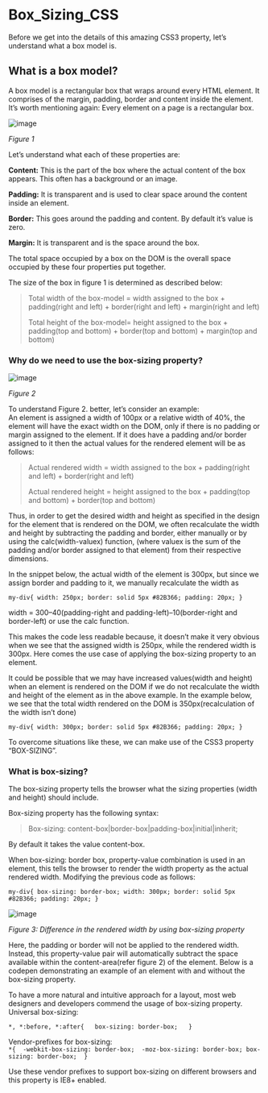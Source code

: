 # Box_Sizing_CSS
Before we get into the details of this amazing CSS3 property, let’s understand what a box model is.

## What is a box model? 

A box model is a rectangular box that wraps around every HTML element. It comprises of the margin, padding, border and content inside the element.
It’s worth mentioning again: Every element on a page is a rectangular box.

![image](https://user-images.githubusercontent.com/55577276/134489895-efbd21f8-1d41-4d92-bdc5-cdd47fc1bb67.png)

*Figure 1*

Let’s understand what each of these properties are:

**Content:** This is the part of the box where the actual content of the box appears. This often has a background or an image.

**Padding:** It is transparent and is used to clear space around the content inside an element.

**Border:** This goes around the padding and content. By default it’s value is zero.

**Margin:** It is transparent and is the space around the box.

The total space occupied by a box on the DOM is the overall space occupied by these four properties put together.

The size of the box in figure 1 is determined as described below: 

> Total width of the box-model = width assigned to the box + padding(right and left) + border(right and left) + margin(right and left)  
> 
> Total height of the box-model= height assigned to the box + padding(top and bottom) + border(top and bottom) + margin(top and bottom) 


### Why do we need to use the box-sizing property?

![image](https://user-images.githubusercontent.com/55577276/134490961-fcef439d-4132-4185-be20-0b8949b8b199.png)

*Figure 2*

To understand Figure 2. better, let’s consider an example:  
An element is assigned a width of 100px or a relative width of 40%, the element will have the exact width on the DOM, only if there is no padding or margin assigned to the element. If it does have a padding and/or border assigned to it then the actual values for the rendered element will be as follows:

> Actual rendered width = width assigned to the box + padding(right and left) + border(right and left)  
>
> Actual rendered height = height assigned to the box + padding(top and bottom) + border(top and bottom)

Thus, in order to get the desired width and height as specified in the design for the element that is rendered on the DOM, we often recalculate the width and height by subtracting the padding and border, either manually or by using the calc(width-valuex) function, (where valuex is the sum of the padding and/or border assigned to that element) from their respective dimensions.

In the snippet below, the actual width of the element is 300px, but since we assign border and padding to it, we manually recalculate the width as

`my-div{
  width: 250px;
  border: solid 5px #82B366;
  padding: 20px;
}`

width = 300–40(padding-right and padding-left)–10(border-right and border-left) or use the calc function.

This makes the code less readable because, it doesn’t make it very obvious when we see that the assigned width is 250px, while the rendered width is 300px. Here comes the use case of applying the box-sizing property to an element.

It could be possible that we may have increased values(width and height) when an element is rendered on the DOM if we do not recalculate the width and height of the element as in the above example. In the example below, we see that the total width rendered on the DOM is 350px(recalculation of the width isn’t done)

`my-div{
  width: 300px;
  border: solid 5px #82B366;
  padding: 20px;
}`

To overcome situations like these, we can make use of the CSS3 property “BOX-SIZING”.

### What is box-sizing?

The box-sizing property tells the browser what the sizing properties (width and height) should include.

Box-sizing property has the following syntax:   

> Box-sizing: content-box|border-box|padding-box|initial|inherit;

By default it takes the value content-box.  

When box-sizing: border box, property-value combination is used in an element, this tells the browser to render the width property as the actual rendered width. Modifying the previous code as follows:

`my-div{
  box-sizing: border-box;
  width: 300px;
  border: solid 5px #82B366;
  padding: 20px;
}`

![image](https://user-images.githubusercontent.com/55577276/134493069-39a3ba69-c2d5-41cf-8a31-3e973e6f3490.png)

*Figure 3: Difference in the rendered width by using box-sizing property*

Here, the padding or border will not be applied to the rendered width. Instead, this property-value pair will automatically subtract the space available within the content-area(refer figure 2) of the element.
Below is a codepen demonstrating an example of an element with and without the box-sizing property.

To have a more natural and intuitive approach for a layout, most web designers and developers commend the usage of box-sizing property.
Universal box-sizing:  

`*, *:before, *:after{  
  box-sizing: border-box;  
}`

Vendor-prefixes for box-sizing:  
`*{ 
  -webkit-box-sizing: border-box; 
  -moz-box-sizing: border-box;
  box-sizing: border-box; 
}`


Use these vendor prefixes to support box-sizing on different browsers and this property is IE8+ enabled.
